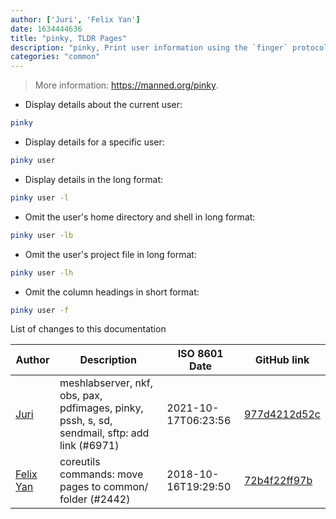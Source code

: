 ```yaml
---
author: ['Juri', 'Felix Yan']
date: 1634444636
title: "pinky, TLDR Pages"
description: "pinky, Print user information using the `finger` protocol."
categories: "common"
---
```

> More information: <https://manned.org/pinky>.

- Display details about the current user:

```bash
pinky
```

- Display details for a specific user:

```bash
pinky user
```

- Display details in the long format:

```bash
pinky user -l
```

- Omit the user's home directory and shell in long format:

```bash
pinky user -lb
```

- Omit the user's project file in long format:

```bash
pinky user -lh
```

- Omit the column headings in short format:

```bash
pinky user -f
```
List of changes to this documentation


Author | Description | ISO 8601 Date | GitHub link
------|-----|-----|-----
[Juri](mailto:juri.dispan@posteo.net) | meshlabserver, nkf, obs, pax, pdfimages, pinky, pssh, s, sd, sendmail, sftp: add link (#6971) | 2021-10-17T06:23:56 | [977d4212d52c](https://github.com/tldr-pages/tldr/commit/977d4212d52c031de053f549d819b8b0e18ce184)
[Felix Yan](mailto:felixonmars@archlinux.org) | coreutils commands: move pages to common/ folder (#2442) | 2018-10-16T19:29:50 | [72b4f22ff97b](https://github.com/tldr-pages/tldr/commit/72b4f22ff97b1890344f2af870ad3d1c89a3f0b5)

